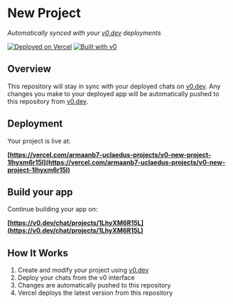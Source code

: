 # New Project

*Automatically synced with your [v0.dev](https://v0.dev) deployments*

[![Deployed on Vercel](https://img.shields.io/badge/Deployed%20on-Vercel-black?style=for-the-badge&logo=vercel)](https://vercel.com/armaanb7-uclaedus-projects/v0-new-project-1lhyxm6r15l)
[![Built with v0](https://img.shields.io/badge/Built%20with-v0.dev-black?style=for-the-badge)](https://v0.dev/chat/projects/1LhyXM6R15L)

## Overview

This repository will stay in sync with your deployed chats on [v0.dev](https://v0.dev).
Any changes you make to your deployed app will be automatically pushed to this repository from [v0.dev](https://v0.dev).

## Deployment

Your project is live at:

**[https://vercel.com/armaanb7-uclaedus-projects/v0-new-project-1lhyxm6r15l](https://vercel.com/armaanb7-uclaedus-projects/v0-new-project-1lhyxm6r15l)**

## Build your app

Continue building your app on:

**[https://v0.dev/chat/projects/1LhyXM6R15L](https://v0.dev/chat/projects/1LhyXM6R15L)**

## How It Works

1. Create and modify your project using [v0.dev](https://v0.dev)
2. Deploy your chats from the v0 interface
3. Changes are automatically pushed to this repository
4. Vercel deploys the latest version from this repository